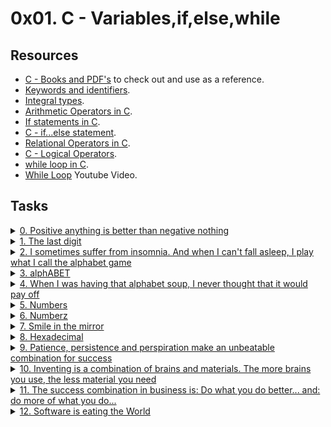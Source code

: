 # 0x01. C - Variables,if,else,while

## Resources

- [C - Books and PDF's](../references) to check out and use as a reference.
- [Keywords and identifiers](https://publications.gbdirect.co.uk//c_book/chapter2/keywords_and_identifiers.html).
- [Integral types](https://publications.gbdirect.co.uk//c_book/chapter2/integral_types.html).
- [Arithmetic Operators in C](https://www.tutorialspoint.com/cprogramming/c_arithmetic_operators.htm).
- [If statements in C](https://www.cprogramming.com/tutorial/c/lesson2.html).
- [C - if...else statement](https://www.tutorialspoint.com/cprogramming/if_else_statement_in_c.htm).
- [Relational Operators in C](https://www.tutorialspoint.com/cprogramming/c_relational_operators.htm).
- [C - Logical Operators](https://fresh2refresh.com/c-programming/c-operators-expressions/c-logical-operators/).
- [while loop in C](https://www.tutorialspoint.com/cprogramming/c_while_loop.htm).
- [While Loop](https://youtu.be/Ju1LYO9pkaI) Youtube Video.

## Tasks

<details>
<summary><a href="./0-positive_or_negative.c">0. Positive anything is better than negative nothing</a></summary><br>

<a href='https://postimages.org/' target='_blank'><img src='https://i.postimg.cc/xjvjqfnG/image.png' border='0' alt='image'/></a>

- [Source Code](https://github.com/mainschool/0x01.c/blob/master/0-positive_or_negative_c)
- Compile this way: `gcc -Wall -pedantic -Werror -Wextra -std=gnu89 0-positive_or_negative.c -o 0-positive_or_negative`

</details>

<details>
<summary><a href="./1-last_digit.c">1. The last digit</a></summary><br>

<a href='https://postimg.cc/6TD40Kzx' target='_blank'><img src='https://i.postimg.cc/tCgd9CxJ/image.png' border='0' alt='image'/></a>

- [Source Code](./https://github.com/mainschool/0x01.c/blob/master/1-last_digit_c)
- Compile this way: `gcc -Wall -pedantic -Werror -Wextra -std=gnu89 1-last_digit.c -o 1-last_digit`

</details>

<details>
<summary><a href="./2-print_alphabet.c">2. I sometimes suffer from insomnia. And when I can't fall asleep, I play what I call the alphabet game</a></summary><br>

<a href='https://postimages.org/' target='_blank'><img src='https://i.postimg.cc/W1qSGbSz/image.png' border='0' alt='image'/></a>

- Compile this way: `gcc -Wall -pedantic -Werror -Wextra -std=gnu89 2-print_alphabet.c -o 2-print_alphabet`

<a href='https://postimg.cc/vghQ59Q3' target='_blank'><img src='https://i.postimg.cc/QCGHGkvG/image.png' border='0' alt='image'/></a>

</details>

<details>
<summary><a href="./3-print_alphabets.c">3. alphABET</a></summary><br>

<a href='https://postimages.org/' target='_blank'><img src='https://i.postimg.cc/8P1mXYfS/image.png' border='0' alt='image'/></a>

- Compile this way: `gcc -Wall -pedantic -Werror -Wextra -std=gnu89 3-print_alphabets.c -o 3-print_alphabets`

</details>

<details>
<summary><a href="./4-print_alphabt.c">4. When I was having that alphabet soup, I never thought that it would pay off</a></summary><br>

<a href='https://postimages.org/' target='_blank'><img src='https://i.postimg.cc/JhGLNK53/image.png' border='0' alt='image'/></a>

- Compile this way: `gcc -Wall -pedantic -Werror -Wextra -std=gnu89 4-print_alphabt.c -o 4-print_alphabt`

</details>

<details>
<summary><a href="./5-print_numbers.c">5. Numbers</a></summary><br>

<a href='https://postimages.org/' target='_blank'><img src='https://i.postimg.cc/3R8bjwTs/image.png' border='0' alt='image'/></a>

- Compile this way: `gcc -Wall -pedantic -Werror -Wextra -std=gnu89 5-print_numbers.c -o 5-print_numbers`

</details>

<details>
<summary><a href="./6-print_numberz.c">6. Numberz</a></summary><br>

<a href='https://postimages.org/' target='_blank'><img src='https://i.postimg.cc/SxDpwHKb/image.png' border='0' alt='image'/></a>

- This [ASCII](https://ascii.cl/) table will help you understand my solution.
  - For this you need to understand that `putchar` holds the decimal representation of the variable.
  - So we add `0 == 48` 48 is the decimal value to our single digit integer to convert it into its character representation.
  - Better explanation [here](https://stackoverflow.com/questions/21255038/what-does-putchar0-num-do)
- Compile this way: `gcc -Wall -pedantic -Werror -Wextra -std=gnu89 6-print_numberz.c -o 6-print_numberz`

</details>

<details>
<summary><a href="./7-print_tebahpla.c">7. Smile in the mirror</a></summary><br>

<a href='https://postimages.org/' target='_blank'><img src='https://i.postimg.cc/7hfC2SQf/image.png' border='0' alt='image'/></a>

- Compile this way: `gcc -Wall -pedantic -Werror -Wextra -std=gnu89 7-print_tebahpla.c -o 7-print_tebahpla`

</details>

<details>
<summary><a href="./8-print_base16.c">8. Hexadecimal</a></summary><br>

<a href='https://postimages.org/' target='_blank'><img src='https://i.postimg.cc/pLT2XP4L/image.png' border='0' alt='image'/></a>

- Compile this way: `gcc -Wall -pedantic -Werror -Wextra -std=gnu89 8-print_base16.c -o 8-print_base16`

</details>

<details>
<summary><a href="./9-print_comb.c">9. Patience, persistence and perspiration make an unbeatable combination for success</a></summary><br>

<a href='https://postimages.org/' target='_blank'><img src='https://i.postimg.cc/5tHb81BN/image.png' border='0' alt='image'/></a>

- Compile this way: `gcc -Wall -pedantic -Werror -Wextra -std=gnu89 9-print_comb.c -o 9-print_comb`

</details>

<details>
<summary><a href="./100-print_comb3.c">10. Inventing is a combination of brains and materials. The more brains you use, the less material you need</a></summary><br>

<a href='https://postimages.org/' target='_blank'><img src='https://i.postimg.cc/vmj9vQCP/image.png' border='0' alt='image'/></a>

- Compile this way: `gcc -Wall -pedantic -Werror -Wextra -std=gnu89 100-print_comb3.c -o 100-print_comb3`

</details>

<details>
<summary><a href="./101-print_comb4.c">11. The success combination in business is: Do what you do better... and: do more of what you do...</a></summary><br>

<a href='https://postimages.org/' target='_blank'><img src='https://i.postimg.cc/D0V76Dvk/image.png' border='0' alt='image'/></a>

- Compile this way: `gcc -Wall -pedantic -Werror -Wextra -std=gnu89 101-print_comb4.c -o 101-print_comb4`

</details>

<details>
<summary><a href="./102-print_comb5.c">12. Software is eating the World</a></summary><br>

<a href='https://postimages.org/' target='_blank'><img src='https://i.postimg.cc/90G1w4g5/image.png' border='0' alt='image'/></a>

- Compile this way: `gcc -Wall -pedantic -Werror -Wextra -std=gnu89 102-print_comb5.c -o 102-print_comb5`

</details>
